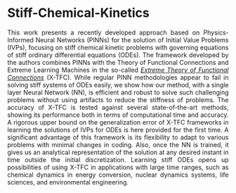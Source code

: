 # Stiff-Chemical-Kinetics
<div style="text-align: justify;"> This work presents a recently developed approach based on Physics-Informed Neural Networks (PINNs) for the solution of Initial Value Problems (IVPs), focusing on stiff chemical kinetic problems with governing equations of stiff ordinary differential equations (ODEs). The framework developed by the authors combines PINNs with the Theory of Functional Connections and Extreme Learning Machines in the so-called <a href="https://doi.org/10.1016/j.neucom.2021.06.015"><i>Extreme Theory of Functional Connections</i></a> (X-TFC). While regular PINN methodologies appear to fail in solving stiff systems of ODEs easily, we show how our method, with a single layer Neural Network (NN), is efficient and robust to solve such challenging problems without using artifacts to reduce the stiffness of problems. The accuracy of X-TFC is tested against several state-of-the-art methods, showing its performance both in terms of computational time and accuracy. A rigorous upper bound on the generalization error of X-TFC frameworks in learning the solutions of IVPs for ODEs is here provided for the first time. A significant advantage of this framework is its flexibility to adapt to various problems with minimal changes in coding. Also, once the NN is trained, it gives us an analytical representation of the solution at any desired instant in time outside the initial discretization. Learning stiff ODEs opens up possibilities of using X-TFC in applications with large time ranges, such as chemical dynamics in energy conversion, nuclear dynamics systems, life sciences, and environmental engineering. </div>
